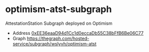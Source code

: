 # optimism-atst-subgraph

AttestationStation Subgraph deployed on Optimism

- Address [0xEE36eaaD94d1Cc1d0eccaDb55C38bFfB6Be06C77](https://optimistic.etherscan.io/address/0xEE36eaaD94d1Cc1d0eccaDb55C38bFfB6Be06C77)
- Graph https://thegraph.com/hosted-service/subgraph/wslyvh/optimism-atst